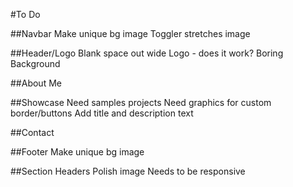 #To Do

##Navbar
    Make unique bg image
    Toggler stretches image

##Header/Logo
    Blank space out wide
    Logo - does it work?
    Boring Background

##About Me

##Showcase
    Need samples projects
    Need graphics for custom border/buttons
    Add title and description text 

##Contact

##Footer
    Make unique bg image

##Section Headers
    Polish image
    Needs to be responsive